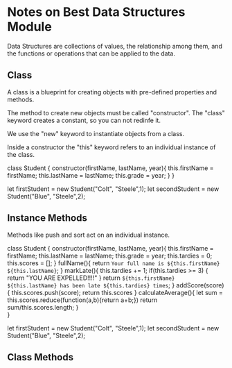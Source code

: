 # Notes on Best Data Structures Module

Data Structures are collections of values, the relationship among them, and the functions or operations that can be applied to the data.

## Class

A class is a blueprint for creating objects with pre-defined properties and methods.

The method to create new objects must be called "constructor".
The "class" keyword creates a constant, so you can not redinfe it.

We use the "new" keyword to instantiate objects from a class.

Inside a constructor the "this" keyword refers to an individual instance of the class.

class Student {
    constructor(firstName, lastName, year){
        this.firstName = firstName;
        this.lastName = lastName;
        this.grade = year;
    }
}

let firstStudent = new Student("Colt", "Steele",1);
let secondStudent = new Student("Blue", "Steele",2);

## Instance Methods

Methods like push and sort act on an individual instance.

class Student {
    constructor(firstName, lastName, year){
        this.firstName = firstName;
        this.lastName = lastName;
        this.grade = year;
        this.tardies = 0;
        this.scores = [];
    }
    fullName(){
        return `Your full name is ${this.firstName} ${this.lastName}`;
    }
    markLate(){
        this.tardies += 1;
        if(this.tardies >= 3) {
            return "YOU ARE EXPELLED!!!!"
        }
        return `${this.firstName} ${this.lastName} has been late ${this.tardies} times`;
    }
    addScore(score){
        this.scores.push(score);
        return this.scores
    }
    calculateAverage(){
        let sum = this.scores.reduce(function(a,b){return a+b;})
        return sum/this.scores.length;
    }  
}

let firstStudent = new Student("Colt", "Steele",1);
let secondStudent = new Student("Blue", "Steele",2);

## Class Methods

